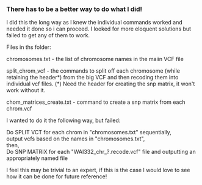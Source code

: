 ### There has to be a better way to do what I did!

I did this the long way as I knew the individual commands worked and needed it done so i can proceed.
I looked for more eloquent solutions but failed to get any of them to work.

Files in ths folder:

chromosomes.txt - the list of chromosome names in the maiin VCF file

split_chrom_vcf - the commands to split off each chromosome (while retaining the header*) from 
the big VCF and then recoding them into individual vcf files.
(*) Need the header for creating the snp matrix, it won't work without it.

chom_matrices_create.txt - command to create a snp matrix from each chrom.vcf

I wanted to do it the following way, but failed:

Do SPLIT VCT for each chrom in "chromosomes.txt" sequentially,  
  output vcfs based on the names in "chromosomes.txt",   
  then,  
Do SNP MATRIX for each "WAI332_chr_?.recode.vcf" file and outputting an appropriately named file  
  
 I feel this may be trivial to an expert, if this is the case I would love to see how it can be done for future reference!
  
  
